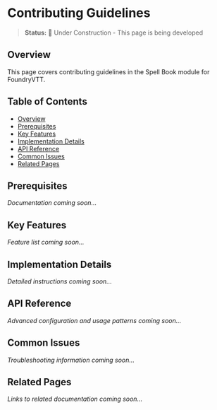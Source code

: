 # Contributing Guidelines

> **Status:** 🚧 Under Construction - This page is being developed

## Overview

This page covers contributing guidelines in the Spell Book module for FoundryVTT.

## Table of Contents

- [Overview](#overview)
- [Prerequisites](#prerequisites)
- [Key Features](#key-features)
- [Implementation Details](#implementation-details)
- [API Reference](#api-reference)
- [Common Issues](#common-issues)
- [Related Pages](#related-pages)

## Prerequisites

*Documentation coming soon...*

## Key Features

*Feature list coming soon...*

## Implementation Details

*Detailed instructions coming soon...*

## API Reference

*Advanced configuration and usage patterns coming soon...*

## Common Issues

*Troubleshooting information coming soon...*

## Related Pages

*Links to related documentation coming soon...*
